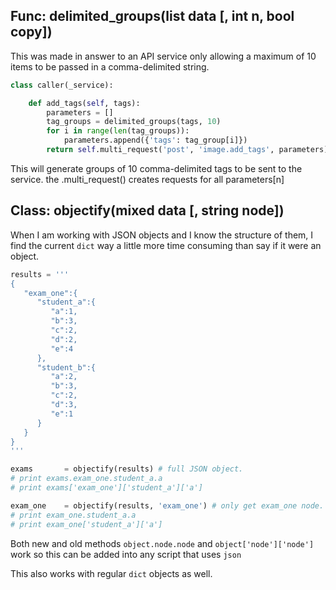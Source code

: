 Func: delimited_groups(list data [, int n, bool copy])
------------------------------------------------------

This was made in answer to an API service only allowing a maximum of 10 items to
be passed in a comma-delimited string.

```python
class caller(_service):

	def add_tags(self, tags):
		parameters = []
		tag_groups = delimited_groups(tags, 10)
		for i in range(len(tag_groups)):
			parameters.append({'tags': tag_group[i]})
		return self.multi_request('post', 'image.add_tags', parameters)
```

This will generate groups of 10 comma-delimited tags to be sent to the service.
the .multi_request() creates requests for all parameters[n]

Class: objectify(mixed data [, string node])
--------------------------------------------

When I am working with JSON objects and I know the structure of them, I find the
current `dict` way a little more time consuming than say if it were an object.

```python
results = '''
{
   "exam_one":{
      "student_a":{
         "a":1,
         "b":3,
         "c":2,
         "d":2,
         "e":4
      },
      "student_b":{
         "a":2,
         "b":3,
         "c":2,
         "d":3,
         "e":1
      }
   }
}
'''

exams		= objectify(results) # full JSON object.
# print exams.exam_one.student_a.a
# print exams['exam_one']['student_a']['a']

exam_one	= objectify(results, 'exam_one') # only get exam_one node.
# print exam_one.student_a.a
# print exam_one['student_a']['a']
```

Both new and old methods `object.node.node` and `object['node']['node']` work so
this can be added into any script that uses `json`

This also works with regular `dict` objects as well.
